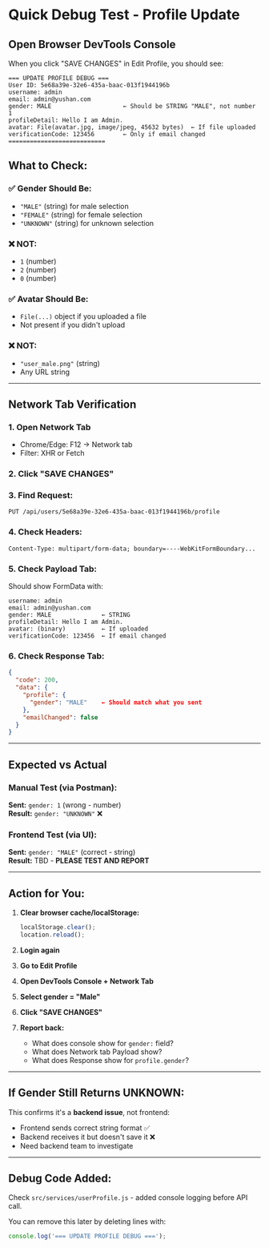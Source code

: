 # Quick Debug Test - Profile Update

## Open Browser DevTools Console

When you click "SAVE CHANGES" in Edit Profile, you should see:

```
=== UPDATE PROFILE DEBUG ===
User ID: 5e68a39e-32e6-435a-baac-013f1944196b
username: admin
email: admin@yushan.com
gender: MALE                    ← Should be STRING "MALE", not number 1
profileDetail: Hello I am Admin.
avatar: File(avatar.jpg, image/jpeg, 45632 bytes)  ← If file uploaded
verificationCode: 123456        ← Only if email changed
===========================
```

## What to Check:

### ✅ Gender Should Be:

- `"MALE"` (string) for male selection
- `"FEMALE"` (string) for female selection
- `"UNKNOWN"` (string) for unknown selection

### ❌ NOT:

- `1` (number)
- `2` (number)
- `0` (number)

### ✅ Avatar Should Be:

- `File(...)` object if you uploaded a file
- Not present if you didn't upload

### ❌ NOT:

- `"user_male.png"` (string)
- Any URL string

---

## Network Tab Verification

### 1. Open Network Tab

- Chrome/Edge: F12 → Network tab
- Filter: XHR or Fetch

### 2. Click "SAVE CHANGES"

### 3. Find Request:

```
PUT /api/users/5e68a39e-32e6-435a-baac-013f1944196b/profile
```

### 4. Check Headers:

```
Content-Type: multipart/form-data; boundary=----WebKitFormBoundary...
```

### 5. Check Payload Tab:

Should show FormData with:

```
username: admin
email: admin@yushan.com
gender: MALE              ← STRING
profileDetail: Hello I am Admin.
avatar: (binary)          ← If uploaded
verificationCode: 123456  ← If email changed
```

### 6. Check Response Tab:

```json
{
  "code": 200,
  "data": {
    "profile": {
      "gender": "MALE"    ← Should match what you sent
    },
    "emailChanged": false
  }
}
```

---

## Expected vs Actual

### Manual Test (via Postman):

**Sent:** `gender: 1` (wrong - number)  
**Result:** `gender: "UNKNOWN"` ❌

### Frontend Test (via UI):

**Sent:** `gender: "MALE"` (correct - string)  
**Result:** TBD - **PLEASE TEST AND REPORT**

---

## Action for You:

1. **Clear browser cache/localStorage:**

   ```javascript
   localStorage.clear();
   location.reload();
   ```

2. **Login again**

3. **Go to Edit Profile**

4. **Open DevTools Console + Network Tab**

5. **Select gender = "Male"**

6. **Click "SAVE CHANGES"**

7. **Report back:**
   - What does console show for `gender:` field?
   - What does Network tab Payload show?
   - What does Response show for `profile.gender`?

---

## If Gender Still Returns UNKNOWN:

This confirms it's a **backend issue**, not frontend:

- Frontend sends correct string format ✅
- Backend receives it but doesn't save it ❌
- Need backend team to investigate

---

## Debug Code Added:

Check `src/services/userProfile.js` - added console logging before API call.

You can remove this later by deleting lines with:

```javascript
console.log('=== UPDATE PROFILE DEBUG ===');
```

